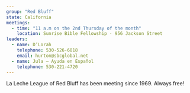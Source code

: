 ```yaml
---
group: "Red Bluff"
state: California
meetings:
  - time: "11 a.m on the 2nd Thursday of the month"
    location: Sunrise Bible Fellowship · 956 Jackson Street
leaders:
  - name: D’Lorah
    telephone: 530-526-6818
    email: hurton@sbcglobal.net
  - name: Jula – Ayuda en Español
    telephone: 530-221-4720
---
```

La Leche League of Red Bluff has been meeting since 1969. Always free!